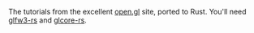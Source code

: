 The tutorials from the excellent [open.gl](http://open.gl) site, ported to Rust. You'll need [glfw3-rs](https://github.com/bjz/glfw3-rs) and [glcore-rs](https://github.com/bjz/glcore-rs).